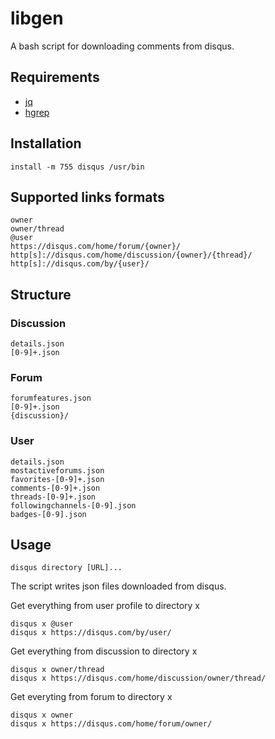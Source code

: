 # libgen
A bash script for downloading comments from disqus.

## Requirements

 - [jq](https://github.com/stedolan/jq)
 - [hgrep](https://github.com/TUVIMEN/hgrep)

## Installation
    install -m 755 disqus /usr/bin

## Supported links formats

    owner
    owner/thread
    @user
    https://disqus.com/home/forum/{owner}/
    http[s]://disqus.com/home/discussion/{owner}/{thread}/
    http[s]://disqus.com/by/{user}/

## Structure

### Discussion

    details.json
    [0-9]+.json

### Forum

    forumfeatures.json
    [0-9]+.json
    {discussion}/

### User

    details.json
    mostactiveforums.json
    favorites-[0-9]+.json
    comments-[0-9]+.json
    threads-[0-9]+.json
    followingchannels-[0-9].json
    badges-[0-9].json

## Usage

    disqus directory [URL]...

The script writes json files downloaded from disqus.

Get everything from user profile to directory x

    disqus x @user
    disqus x https://disqus.com/by/user/

Get everything from discussion to directory x

    disqus x owner/thread
    disqus x https://disqus.com/home/discussion/owner/thread/

Get everyting from forum to directory x

    disqus x owner
    disqus x https://disqus.com/home/forum/owner/
